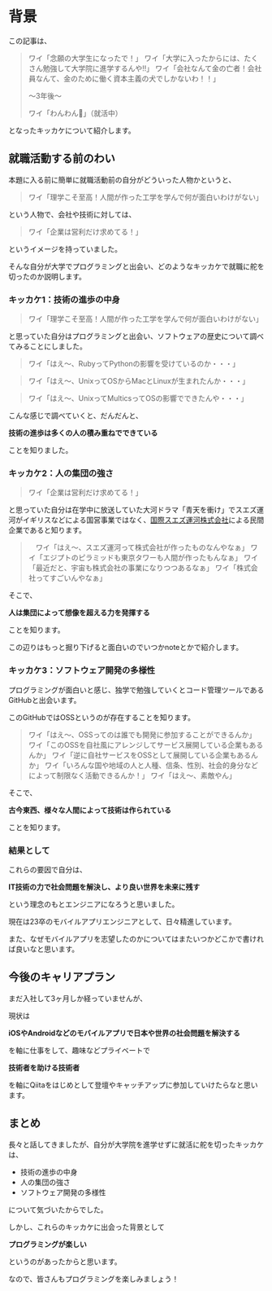 <!--
title:   大学院へ進学一直線だったワイがエンジニアになった理由
tags:    エンジニアのキャリア, キャリア, 新卒
id:
private: false
-->

# 背景
この記事は、
> ワイ「念願の大学生になったで！」
> ワイ「大学に入ったからには、たくさん勉強して大学院に進学するんや!!」
> ワイ「会社なんて金の亡者！会社員なんて、金のために働く資本主義の犬でしかないわ！！」
>
> 〜3年後〜
>
> ワイ「わんわん🐶」（就活中）

となったキッカケについて紹介します。

## 就職活動する前のわい

本題に入る前に簡単に就職活動前の自分がどういった人物かというと、

> ワイ「理学こそ至高！人間が作った工学を学んで何が面白いわけがない」

という人物で、会社や技術に対しては、

> ワイ「企業は営利だけ求めてる！」

というイメージを持っていました。

そんな自分が大学でプログラミングと出会い、どのようなキッカケで就職に舵を切ったのか説明します。

### キッカケ1：技術の進歩の中身
> ワイ「理学こそ至高！人間が作った工学を学んで何が面白いわけがない」

と思っていた自分はプログラミングと出会い、ソフトウェアの歴史について調べてみることにしました。

> ワイ「はえ〜、RubyってPythonの影響を受けているのか・・・」

> ワイ「はえ〜、UnixってOSからMacとLinuxが生まれたんか・・・」

> ワイ「はえ〜、UnixってMulticsってOSの影響でできたんや・・・」

こんな感じで調べていくと、だんだんと、

**技術の進歩は多くの人の積み重ねでできている**

ことを知りました。

### キッカケ2：人の集団の強さ

> ワイ「企業は営利だけ求めてる！」

と思っていた自分は在学中に放送していた大河ドラマ「青天を衝け」でスエズ運河がイギリスなどによる国営事業ではなく、[国際スエズ運河株式会社](https://ja.wikipedia.org/wiki/%E3%82%B9%E3%82%A8%E3%82%BA%E9%81%8B%E6%B2%B3%E4%BC%9A%E7%A4%BE)による民間企業であると知ります。

>　ワイ「はえ〜、スエズ運河って株式会社が作ったものなんやなぁ」
> ワイ「エジプトのピラミッドも東京タワーも人間が作ったもんなぁ」
> ワイ「最近だと、宇宙も株式会社の事業になりつつあるなぁ」
> ワイ「株式会社ってすごいんやなぁ」

そこで、

**人は集団によって想像を超える力を発揮する**

ことを知ります。

この辺りはもっと掘り下げると面白いのでいつかnoteとかで紹介します。

### キッカケ3：ソフトウェア開発の多様性
プログラミングが面白いと感じ、独学で勉強していくとコード管理ツールであるGitHubと出会います。

このGitHubではOSSというのが存在することを知ります。

> ワイ「はえ〜、OSSってのは誰でも開発に参加することができるんか」
> ワイ「このOSSを自社風にアレンジしてサービス展開している企業もあるんか」
> ワイ「逆に自社サービスをOSSとして展開している企業もあるんか」
> ワイ「いろんな国や地域の人と人種、信条、性別、社会的身分などによって制限なく活動できるんか！」
> ワイ「はえ〜、素敵やん」

そこで、

**古今東西、様々な人間によって技術は作られている**

ことを知ります。

### 結果として
これらの要因で自分は、

**IT技術の力で社会問題を解決し、より良い世界を未来に残す**

という理念のもとエンジニアになろうと思いました。

現在は23卒のモバイルアプリエンジニアとして、日々精進しています。

また、なぜモバイルアプリを志望したのかについてはまたいつかどこかで書ければ良いなと思います。

## 今後のキャリアプラン
まだ入社して3ヶ月しか経っていませんが、

現状は

**iOSやAndroidなどのモバイルアプリで日本や世界の社会問題を解決する**

を軸に仕事をして、趣味などプライベートで

**技術者を助ける技術者**

を軸にQiitaをはじめとして登壇やキャッチアップに参加していけたらなと思います。

## まとめ
長々と話してきましたが、自分が大学院を進学せずに就活に舵を切ったキッカケは、

- 技術の進歩の中身
- 人の集団の強さ
- ソフトウェア開発の多様性

について気づいたからでした。

しかし、これらのキッカケに出会った背景として

**プログラミングが楽しい**

というのがあったからと思います。

なので、皆さんもプログラミングを楽しみましょう！